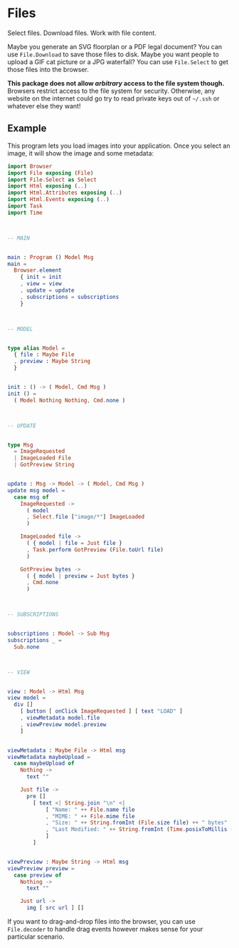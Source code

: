 # Files

Select files. Download files. Work with file content.

Maybe you generate an SVG floorplan or a PDF legal document? You can use `File.Download` to save those files to disk. Maybe you want people to upload a GIF cat picture or a JPG waterfall? You can use `File.Select` to get those files into the browser.

**This package does not allow _arbitrary_ access to the file system though.** Browsers restrict access to the file system for security. Otherwise, any website on the internet could go try to read private keys out of `~/.ssh` or whatever else they want!


## Example

This program lets you load images into your application. Once you select an image, it will show the image and some metadata:

```elm
import Browser
import File exposing (File)
import File.Select as Select
import Html exposing (..)
import Html.Attributes exposing (..)
import Html.Events exposing (..)
import Task
import Time



-- MAIN


main : Program () Model Msg
main =
  Browser.element
    { init = init
    , view = view
    , update = update
    , subscriptions = subscriptions
    }



-- MODEL


type alias Model =
  { file : Maybe File
  , preview : Maybe String
  }


init : () -> ( Model, Cmd Msg )
init () =
  ( Model Nothing Nothing, Cmd.none )



-- UPDATE


type Msg
  = ImageRequested
  | ImageLoaded File
  | GotPreview String


update : Msg -> Model -> ( Model, Cmd Msg )
update msg model =
  case msg of
    ImageRequested ->
      ( model
      , Select.file ["image/*"] ImageLoaded
      )

    ImageLoaded file ->
      ( { model | file = Just file }
      , Task.perform GotPreview (File.toUrl file)
      )

    GotPreview bytes ->
      ( { model | preview = Just bytes }
      , Cmd.none
      )



-- SUBSCRIPTIONS


subscriptions : Model -> Sub Msg
subscriptions _ =
  Sub.none



-- VIEW


view : Model -> Html Msg
view model =
  div []
    [ button [ onClick ImageRequested ] [ text "LOAD" ]
    , viewMetadata model.file
    , viewPreview model.preview
    ]


viewMetadata : Maybe File -> Html msg
viewMetadata maybeUpload =
  case maybeUpload of
    Nothing ->
      text ""

    Just file ->
      pre []
        [ text <| String.join "\n" <|
            [ "Name: " ++ File.name file
            , "MIME: " ++ File.mime file
            , "Size: " ++ String.fromInt (File.size file) ++ " bytes"
            , "Last Modified: " ++ String.fromInt (Time.posixToMillis (File.lastModified file))
            ]
        ]


viewPreview : Maybe String -> Html msg
viewPreview preview =
  case preview of
    Nothing ->
      text ""

    Just url ->
      img [ src url ] []
```

If you want to drag-and-drop files into the browser, you can use `File.decoder` to handle drag events however makes sense for your particular scenario.
